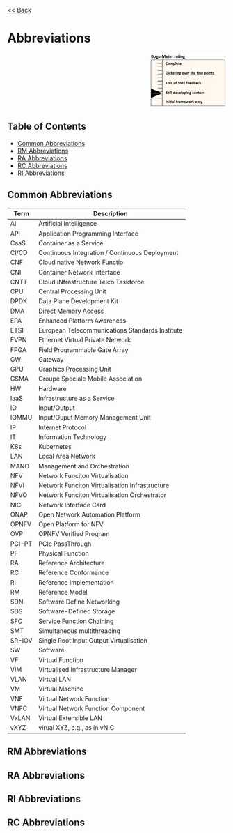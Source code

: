 [<< Back](../)

# Abbreviations

<p align="right"><img src="./figures/bogo_sdc.png" alt="scope" title="baldy" width="35%"/></p>


## Table of Contents
* [Common Abbreviations](#1.1)
* [RM Abbreviations](#1.2)
* [RA Abbreviations](#1.3)
* [RC Abbreviations](#1.4)
* [RI Abbreviations](#1.5)

<a name="1.1"></a>
## Common Abbreviations

| Term           | Description                           |
|----------------|-------------                          |
| AI             | Artificial Intelligence               |
| API            | Application Programming Interface     |
| CaaS           | Container as a Service                |
| CI/CD          | Continuous Integration / Continuous Deployment |
| CNF            | Cloud native Network Functio          |
| CNI            | Container Network Interface           |
| CNTT           | Cloud iNfrastructure Telco Taskforce  |
| CPU            | Central Processing Unit               |
| DPDK           | Data Plane Development Kit            |
| DMA            | Direct Memory Access                  |
| EPA            | Enhanced Platform Awareness           |
| ETSI           | European Telecommunications Standards Institute |
| EVPN           | Ethernet Virtual Private Network      |
| FPGA           | Field Programmable Gate Array         |
| GW             | Gateway                               |
| GPU            | Graphics Processing Unit              |
| GSMA           | Groupe Speciale Mobile Association    |
| HW             | Hardware                              |
| IaaS           | Infrastructure as a Service           |
| IO             | Input/Output                          |
| IOMMU          | Input/Ouput Memory Management Unit    |
| IP             | Internet Protocol                     |
| IT             | Information Technology                |
| K8s            | Kubernetes                            |
| LAN            | Local Area Network                    |
| MANO           | Management and Orchestration          |
| NFV            | Network Funciton Virtualisation       |
| NFVI           | Network Funciton Virtualisation Infrastructure |
| NFVO           | Network Funciton Virtualisation Orchestrator |
| NIC            | Network Interface Card                |
| ONAP           | Open Network Automation Platform      |
| OPNFV          | Open Platform for NFV                 |
| OVP            | OPNFV Verified Program                |
| PCI-PT         | PCIe PassThrough                      |
| PF             | Physical Function                     |
| RA             | Reference Architecture                |
| RC             | Reference Conformance                 |
| RI             | Reference Implementation              |
| RM             | Reference Model                       |
| SDN            | Software Define Networking            |
| SDS            | Software-Defined Storage              |
| SFC            | Service Function Chaining             |
| SMT            | Simultaneous multithreading           |
| SR-IOV         | Single Root Input Output Virtualisation |
| SW             | Software                              |
| VF             | Virtual Function                      |
| VIM            | Virtualised Infrastructure Manager    |
| VLAN           | Virtual LAN                           |
| VM             | Virtual Machine                       |
| VNF            | Virtual Network Function              |
| VNFC           | Virtual Network Function Component    |
| VxLAN          | Virtual Extensible LAN                |
| vXYZ           | virual XYZ, e.g., as in vNIC          |


<a name="1.2"></a>
## RM Abbreviations

<a name="1.3"></a>
## RA Abbreviations

<a name="1.4"></a>
## RI Abbreviations

<a name="1.4"></a>
## RC Abbreviations
